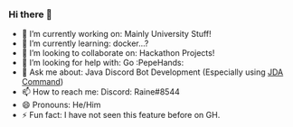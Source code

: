 ### Hi there 👋

- 🔭 I’m currently working on: Mainly University Stuff!
- 🌱 I’m currently learning: docker...? 
- 👯 I’m looking to collaborate on: Hackathon Projects! 
- 🤔 I’m looking for help with: Go :PepeHands:
- 💬 Ask me about: Java Discord Bot Development (Especially using [JDA Command](http://github.com/rainestormee/jda-command))
- 📫 How to reach me: Discord: Raine#8544
- 😄 Pronouns: He/Him
- ⚡ Fun fact: I have not seen this feature before on GH.
